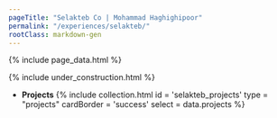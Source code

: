 ```yaml
---
pageTitle: "Selakteb Co | Mohammad Haghighipoor" 
permalink: "/experiences/selakteb/"
rootClass: markdown-gen
---
```


{% include page_data.html %}

{% include under_construction.html %}

- **Projects**
{% include collection.html 
        id = 'selakteb_projects'
        type = "projects"
        cardBorder = 'success'
        select = data.projects
    %}